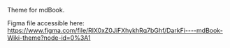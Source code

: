 Theme for mdBook.

Figma file accessible here: https://www.figma.com/file/RlX0xZ0JiFXhykhRq7bGhf/DarkFi----mdBook-Wiki-theme?node-id=0%3A1
